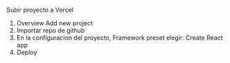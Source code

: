 Subir proyecto a Vercel
1. Overview Add new project
2. Importar repo de github
3. En la configuracion del proyecto, Framework preset elegir: Create React app
4. Deploy
